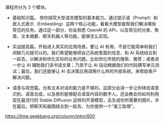 
课程共分为 3 个模块。

- 基础知识篇。
  带你探究大型语言模型的基本能力。通过提示语（Prompt）和嵌入式表示（Embedding）这两个核心功能，看看大模型能帮我们解决哪些常见的任务。通过这一部分，你会熟悉 OpenAI 的 API，以及常见的分类、聚类、文本摘要、聊天机器人等功能，能够怎么实现。

- 实战提高篇。开始进入真实的应用场景。要让 AI 有用，不是它能简单和我们闲聊几句就可以的。我们希望能够把自己系统里面的信息，和 AI 系统结合到一起去，以解决和优化实际的业务问题。比如优化传统的搜索、推荐；或者进一步让 AI 辅助我们读书读文章；乃至于让 AI 自动根据我们的代码撰写单元测试；最后，我们还能够让 AI 去决策应用调用什么样的外部系统，来帮助客户解决问题。


- 语音与视觉篇。光有文本对话的能力是不够的，这部分会进一步让你体验语音识别、语音合成，以及唇形能够配合语音内容的数字人。还会教会你如何利用现在最流行的 Stable Diffusion 这样的开源模型，去生成你所需要的图片。并在最后，把聊天和画图结合到一起去，为你提供一个“美工助理”。

https://time.geekbang.org/column/intro/600